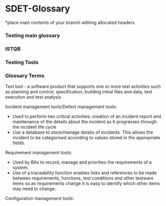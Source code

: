 # SDET-Glossary
 
*place main contents of your branch withing allocated headers
 
### Testing main glossary

### ISTQB

### Testing Tools

### Glossary Terms 

Test tool - a software product that supports one or more test activities such as planning and control, specification, building initial files and data, test execution and test analysis

Incident management tools/Defect management tools:
- Used to perform two critical activities: creation of an incident report and maintenance of the details about the incident as it progresses through the incident life cycle
- Use a database to store/manage details of incidents. This allows the incident to be categorised according to values stored in the appropriate fields.

Requirement management tools:
- Used by BAs to record, manage and priorities the requirements of a system. 
- Use of a traceability function enables links and references to be made between requirements, functions, test conditions and other testware items so as requirements change it is easy to identify which other items may need to change. 

Configuration management tools:


 
